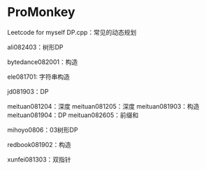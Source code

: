 # ProMonkey
Leetcode for myself
DP.cpp：常见的动态规划

ali082403：树形DP

bytedance082001：构造

ele081701: 字符串构造

jd081903：DP

meituan081204：深度
meituan081205：深度
meituan081903：构造
meituan081904：DP
meituan082605：前缀和

mihoyo0806：03树形DP

redbook081902：构造

xunfei081303：双指针
